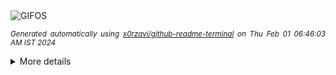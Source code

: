 <div align="justify">
<picture>
    <source media="(prefers-color-scheme: dark)" srcset="https://i.ibb.co/6rJRBxZ/output-gif.gif">
    <source media="(prefers-color-scheme: light)" srcset="https://i.ibb.co/6rJRBxZ/output-gif.gif">
    <img alt="GIFOS" src="https://i.ibb.co/6rJRBxZ/output-gif.gif">
</picture>

<sub><i>Generated automatically using [x0rzavi/github-readme-terminal](https://github.com/x0rzavi/github-readme-terminal) on Thu Feb 01 06:46:03 AM IST 2024</i></sub>

<details>
<summary>More details</summary>

</details>
</div>

<!-- Image deletion URL: https://ibb.co/DzgDpyb/46c256a9df814f95b2732c6a906b85e1 -->